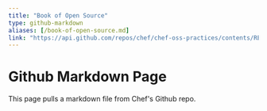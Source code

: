 ```yaml
---
title: "Book of Open Source"
type: github-markdown
aliases: [/book-of-open-source.md]
link: "https://api.github.com/repos/chef/chef-oss-practices/contents/README.md"
---
```


# Github Markdown Page
This page pulls a markdown file from Chef's Github repo.